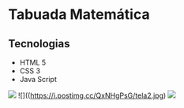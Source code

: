 # Tabuada Matemática

## Tecnologias
- HTML 5
- CSS 3
- Java Script

![](https://i.postimg.cc/d1WmnFzp/tela1.jpg)
![]((https://i.postimg.cc/QxNHgPsG/tela2.jpg)
![](https://i.postimg.cc/8ccgch83/tela-3.jpg)
